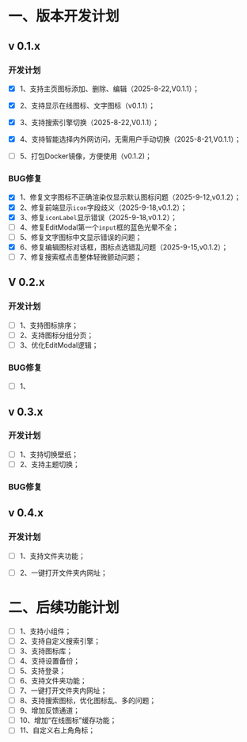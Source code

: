 

# 一、版本开发计划

## v 0.1.x

### 开发计划

- [x] 1、支持主页图标添加、删除、编辑（2025-8-22,V0.1.1）；
- [x] 2、支持显示在线图标、文字图标（v0.1.1）；

- [x] 3、支持搜索引擎切换（2025-8-22,V0.1.1）；
- [x] 4、支持智能选择内外网访问，无需用户手动切换（2025-8-21,V0.1.1）；
- [ ] 5、打包Docker镜像，方便使用（v0.1.2)；

### BUG修复

- [x] 1、修复文字图标不正确渲染仅显示默认图标问题（2025-9-12,v0.1.2）；
- [x] 2、修复前端显示`icon`字段歧义（2025-9-18,v0.1.2）；
- [x] 3、修复`iconLabel`显示错误（2025-9-18,v0.1.2）；
- [ ] 4、修复EditModal第一个`input`框的蓝色光晕不全；
- [ ] 5、修复文字图标中文显示错误的问题；
- [x] 6、修复编辑图标对话框，图标点选错乱问题（2025-9-15,v0.1.2）；
- [ ] 7、修复搜索框点击整体轻微颤动问题；

## V 0.2.x

### 开发计划

- [ ] 1、支持图标排序；
- [ ] 2、支持图标分组分页；
- [ ] 3、优化EditModal逻辑；

### BUG修复

- [ ] 1、



## v 0.3.x

### 开发计划

- [ ] 1、支持切换壁纸；
- [ ] 2、支持主题切换；

### BUG修复



## v 0.4.x

### 开发计划

- [ ] 1、支持文件夹功能；
- [ ] 2、一键打开文件夹内网址；



# 二、后续功能计划

- [ ] 1、支持小组件；
- [ ] 2、支持自定义搜索引擎；
- [ ] 3、支持图标库；
- [ ] 4、支持设置备份；
- [ ] 5、支持登录；
- [ ] 6、支持文件夹功能；
- [ ] 7、一键打开文件夹内网址；
- [ ] 8、支持搜索图标，优化图标乱、多的问题；
- [ ] 9、增加反馈通道；
- [ ] 10、增加“在线图标”缓存功能；
- [ ] 11、自定义右上角角标；